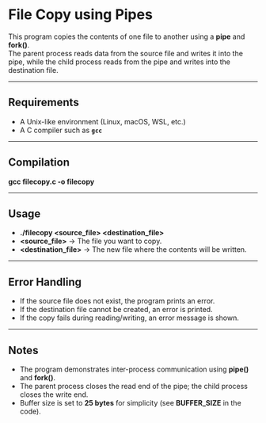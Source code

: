 # File Copy using Pipes
This program copies the contents of one file to another using a **pipe** and **fork()**.  
The parent process reads data from the source file and writes it into the pipe, while the child process reads from the pipe and writes into the destination file.

---

## Requirements

- A Unix-like environment (Linux, macOS, WSL, etc.)
- A C compiler such as **`gcc`**

---

## Compilation
**gcc filecopy.c -o filecopy**

---

## Usage

- **./filecopy <source_file> <destination_file>**
- **<source_file>** → The file you want to copy.
- **<destination_file>** → The new file where the contents will be written.

---

## Error Handling

- If the source file does not exist, the program prints an error.
- If the destination file cannot be created, an error is printed.
- If the copy fails during reading/writing, an error message is shown.

---

## Notes

- The program demonstrates inter-process communication using **pipe()** and **fork()**.
- The parent process closes the read end of the pipe; the child process closes the write end.
- Buffer size is set to **25 bytes** for simplicity (see **BUFFER_SIZE** in the code).